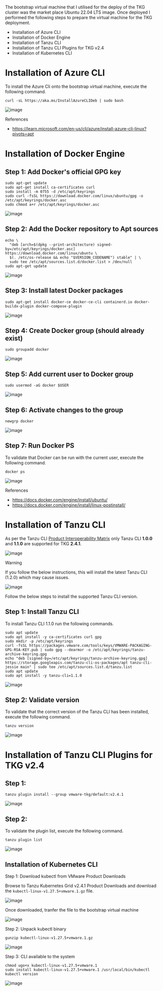 The bootstrap virtual machine that I utilised for the deploy of the TKG cluster was the market place Ubuntu 22.04 LTS image. Once deployed I performed the following steps to prepare the virtual machine for the TKG deployment.

- Installation of Azure CLI
- Installation of Docker Engine
- Installation of Tanzu CLI
- Installation of Tanzu CLI Plugins for TKG v2.4
- Installation of Kubernetes CLI



# Installation of Azure CLI

To install the Azure Cli onto the bootstrap virtual machine, execute the following command.

```
curl -sL https://aka.ms/InstallAzureCLIDeb | sudo bash
```

![image](img/AZCliInstall.png)


References<br>
- https://learn.microsoft.com/en-us/cli/azure/install-azure-cli-linux?pivots=apt

# Installation of Docker Engine

## Step 1: Add Docker's official GPG key
```
sudo apt-get update
sudo apt-get install ca-certificates curl
sudo install -m 0755 -d /etc/apt/keyrings
sudo curl -fsSL https://download.docker.com/linux/ubuntu/gpg -o /etc/apt/keyrings/docker.asc
sudo chmod a+r /etc/apt/keyrings/docker.asc
```
![image](img/Docker-S1.png)

## Step 2: Add the Docker repository to Apt sources
```
echo \
  "deb [arch=$(dpkg --print-architecture) signed-by=/etc/apt/keyrings/docker.asc] https://download.docker.com/linux/ubuntu \
  $(. /etc/os-release && echo "$VERSION_CODENAME") stable" | \
  sudo tee /etc/apt/sources.list.d/docker.list > /dev/null
sudo apt-get update
```
![image](img/Docker-S2.png)

## Step 3: Install latest Docker packages

```
sudo apt-get install docker-ce docker-ce-cli containerd.io docker-buildx-plugin docker-compose-plugin
```
![image](img/Docker-S3.png)

## Step 4: Create Docker group (should already exist)
```
sudo groupadd docker
```
![image](img/Docker-S4.png)

## Step 5: Add current user to Docker group
```
sudo usermod -aG docker $USER
```

![image](img/Docker-S5.png)

## Step 6: Activate changes to the group
```
newgrp docker
```
![image](img/Docker-S6.png)

## Step 7: Run Docker PS
To validate that Docker can be run with the current user, execute the following command.
```
docker ps
```
![image](img/Docker-S7.png)

References<br>
- https://docs.docker.com/engine/install/ubuntu/
- https://docs.docker.com/engine/install/linux-postinstall/

# Installation of Tanzu CLI

As per the Tanzu CLI [Product Interoperability Matrix](https://interopmatrix.vmware.com/Interoperability?col=1772,&row=0,) only Tanzu CLI **1.0.0** and **1.1.0** are supported for TKG **2.4.1**.

![image](img/TanzuCliMatrix.png)

>[!WARNING]
>If you follow the below instructions, this will install the latest Tanzu CLI (1.2.0) which may cause issues.

![image](img/TanzuCli-LatestVersion.png)

Follow the below steps to install the supported Tanzu CLI version.

## Step 1: Install Tanzu CLI
To install Tanzu CLI 1.1.0 run the following commands.

```
sudo apt update
sudo apt install -y ca-certificates curl gpg
sudo mkdir -p /etc/apt/keyrings
curl -fsSL https://packages.vmware.com/tools/keys/VMWARE-PACKAGING-GPG-RSA-KEY.pub | sudo gpg --dearmor -o /etc/apt/keyrings/tanzu-archive-keyring.gpg
echo "deb [signed-by=/etc/apt/keyrings/tanzu-archive-keyring.gpg] https://storage.googleapis.com/tanzu-cli-os-packages/apt tanzu-cli-jessie main" | sudo tee /etc/apt/sources.list.d/tanzu.list
sudo apt update
sudo apt install -y tanzu-cli=1.1.0
```
![image](img/TanzuCliInstall.png)

## Step 2: Validate version
To validate that the correct version of the Tanzu CLI has been installed, execute the following command.
```
tanzu version
```
![image](img/TanzuCliVersion.png)

# Installation of Tanzu CLI Plugins for TKG v2.4

## Step 1:
```
tanzu plugin install --group vmware-tkg/default:v2.4.1
```
![image](img/TanzuCliPlugin.png)

## Step 2:
To validate the plugin list, execute the following command.
```
tanzu plugin list
```
![image](img/TanzuPluginList.png)

## Installation of Kubernetes CLI

Step 1: Download kubectl from VMware Product Downloads

Browse to Tanzu Kubernetes Grid v2.4.1 Product Downloads and download the `kubectl-linux-v1.27.5+vmware.1.gz` file.

![image](img/VMwareKubeCtl.png)

Once downloaded, tranfer the file to the bootstrap virtual machine

![image](img/kubectlgz.png)

Step 2: Unpack kubectl binary

```
gunzip kubectl-linux-v1.27.5+vmware.1.gz
```
![image](img/kubectl-gunzip.png)

Step 3: CLI available to the system

```
chmod ugo+x kubectl-linux-v1.27.5+vmware.1
sudo install kubectl-linux-v1.27.5+vmware.1 /usr/local/bin/kubectl
kubectl version
```
![image](img/kubectlinstall.png)
